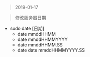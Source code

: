 > 2019-01-17

> 修改服务器日期
+ sudo date [日期] 
  + date mmddHHMM
  + date mmddHHMMYYYY
  + date mmddHHMM.SS
  + date date mmddHHMMYYYY.SS
